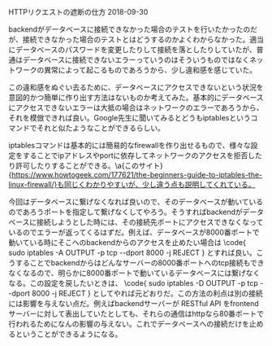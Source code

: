 HTTPリクエストの遮断の仕方
2018-09-30


backendがデータベースに接続できなかった場合のテストを行いたかったのだが、接続できなかった場合のテストとはどうするのかよくわからなかった。適当にデータベースのパスワードを変更したりして接続を落としたりしていたが、普通はデータベースに接続できないエラーっていうのはそういうものではなくネットワークの異常によって起こるものであろうから、少し違和感を感じていた。


この違和感をぬぐい去るために、データベースにアクセスできないという状況を意図的かつ簡単に作り出す方法はないものか考えてみた。基本的にデータベースにアクセスできないエラーは大抵の場合はネットワークのエラーであろうから、それを模倣できれば良い。Google先生に聞いてみるとどうもiptablesというコマンドでそれと似たようなことができるらしい。


iptablesコマンドは基本的には簡易的なfirewallを作り出せるもので、様々な設定をすることでipアドレスやportに依存してネットワークのアクセスを拒否したり許可したりすることができる。\a{このサイト}{https://www.howtogeek.com/177621/the-beginners-guide-to-iptables-the-linux-firewall/}も同じくわかりやすいが、少し違う点も説明してくれている。


今回はデータベースに繋げなくなれば良いので、そのデータベースが動いているのであろうポートを指定して繋げなくしてやろう。そうすればbackendがデータベースに接続しようとした時には、その接続先ポートにアクセスできなくなっているのでエラーが返ってくるはずだ。例えば、データベースが8000番ポートで動いている時にそこへのbackendからのアクセスを止めたい場合は
\code{
sudo iptables -A OUTPUT -p tcp --dport 8000 -j REJECT
}
とすれば良い。こうすることでbackendからはどんなサーバーの8000番ポートへのtcp接続もできなくなるので、明らかに8000番ポートで動いているデータベースには繋げなくなる。この設定を戻したいときは、
\code{
sudo iptables -D OUTPUT -p tcp --dport 8000 -j REJECT
}
としてやれば元どおりだ。この方法の利点は別の接続には影響を与えない点だ。例えばbackendサーバーが RESTful API をfrontendサーバーに対して表出していたとしても、それらの通信はhttpなら80番ポートで行われるためになんの影響の与えない。これでデータベースへの接続だけを止めるということができるようになる。